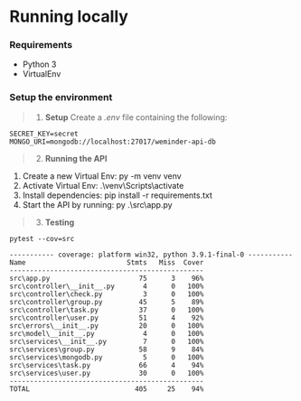# Running locally

### Requirements  
- Python 3
- VirtualEnv

### Setup the environment

> 1. **Setup**
Create a *.env* file containing the following:

```
SECRET_KEY=secret
MONGO_URI=mongodb://localhost:27017/weminder-api-db
```

> 2. **Running the API**

1. Create a new Virtual Env: py -m venv venv
2. Activate Virtual Env: .\venv\Scripts\activate
2. Install dependencies: pip install -r requirements.txt
3. Start the API by running: py .\src\app.py

> 3. **Testing**

```
pytest --cov=src

----------- coverage: platform win32, python 3.9.1-final-0 -----------
Name                         Stmts   Miss  Cover
------------------------------------------------
src\app.py                      75      3    96%
src\controller\__init__.py       4      0   100%
src\controller\check.py          3      0   100%
src\controller\group.py         45      5    89%
src\controller\task.py          37      0   100%
src\controller\user.py          51      4    92%
src\errors\__init__.py          20      0   100%
src\model\__init__.py            4      0   100%
src\services\__init__.py         7      0   100%
src\services\group.py           58      9    84%
src\services\mongodb.py          5      0   100%
src\services\task.py            66      4    94%
src\services\user.py            30      0   100%
------------------------------------------------
TOTAL                          405     25    94%
```